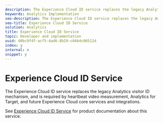 ```yaml
---
description: The Experience Cloud ID service replaces the legacy Analytics visitor ID mechanism, and is required by heartbeat video measurement, Analytics for Target, and future Experience Cloud core services and integrations.
keywords: Analytics Implementation
seo-description: The Experience Cloud ID service replaces the legacy Analytics visitor ID mechanism, and is required by heartbeat video measurement, Analytics for Target, and future Experience Cloud core services and integrations.
seo-title: Experience Cloud ID Service
solution: Analytics
title: Experience Cloud ID Service
topic: Developer and implementation
uuid: d0bc9f4f-acf5-4ad6-8b29-c04b4c06512d
index: y
internal: n
snippet: y
---
```


# Experience Cloud ID Service

The Experience Cloud ID service replaces the legacy Analytics visitor ID mechanism, and is required by heartbeat video measurement, Analytics for Target, and future Experience Cloud core services and integrations.

See [Experience Cloud ID Service](https://marketing.adobe.com/resources/help/en_US/mcvid/) for product documentation about this service. 
